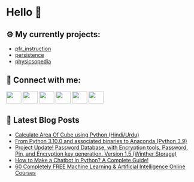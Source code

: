 # Hello 👋

## ⚙️ My currently projects:
- [pfr_instruction](https://github.com/bullbesh/pfr_instruction)
- [persistence](https://github.com/bullbesh/persistence)
- [physicsopedia](https://github.com/bullbesh/physicsopedia)

## 🔎 Connect with me:
[<img height="32" width="40" src="https://cdn.jsdelivr.net/npm/simple-icons@v5/icons/telegram.svg" />](https://t.me/bullbesh)
[<img height="32" width="40" src="https://cdn.jsdelivr.net/npm/simple-icons@v5/icons/vk.svg" />](https://vk.com/bullbesh)
[<img height="32" width="40" src="https://cdn.jsdelivr.net/npm/simple-icons@v5/icons/twitter.svg" />](https://twitter.com/bullbesh1)
[<img height="32" width="40" src="https://cdn.jsdelivr.net/npm/simple-icons@v5/icons/instagram.svg" />](https://www.instagram.com/bullbesh)
[<img height="32" width="40" src="https://cdn.jsdelivr.net/npm/simple-icons@v5/icons/reddit.svg" />](https://www.reddit.com/user/bullbesh)
[<img height="32" width="40" src="https://cdn.jsdelivr.net/npm/simple-icons@v5/icons/youtube.svg" />](https://www.youtube.com/channel/UCtfjRs6uzgq5mfm8S06WTcg)

## 📕 Latest Blog Posts
<!-- BLOG-POST-LIST:START -->
- [Calculate Area Of Cube using Python &lpar;Hindi/Urdu&rpar;](https://www.reddit.com/r/Python/comments/s7m6lg/calculate_area_of_cube_using_python_hindiurdu/)
- [From Python 3.10.0 and associated binaries to Anaconda &lpar;Python 3.9&rpar;](https://www.reddit.com/r/Python/comments/s7lmbp/from_python_3100_and_associated_binaries_to/)
- [Project Update! Password Database, with Encryption tools, Password, Pin, and Encryption key generation. Version 1.5 &lpar;Winther Storage&rpar;](https://www.reddit.com/r/Python/comments/s7l83y/project_update_password_database_with_encryption/)
- [How to Make a Chatbot in Python? A Complete Guide!](https://www.reddit.com/r/Python/comments/s7kt33/how_to_make_a_chatbot_in_python_a_complete_guide/)
- [60 Completely FREE Machine Learning &amp; Artificial Intelligence Online Courses](https://www.reddit.com/r/Python/comments/s7kp3t/60_completely_free_machine_learning_artificial/)
<!-- BLOG-POST-LIST:END -->
